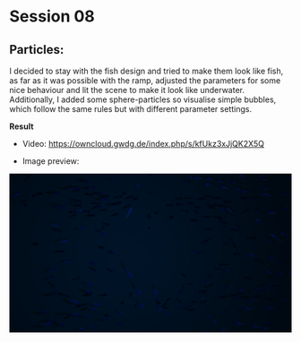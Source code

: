 # Session 08

## Particles:

I decided to stay with the fish design and tried to make them look like fish, as far as it was possible with the ramp, adjusted the parameters for some nice behaviour and lit the scene to make it look like underwater. Additionally, I added some sphere-particles so visualise simple bubbles, which follow the same rules but with different parameter settings.

**Result**

- Video: https://owncloud.gwdg.de/index.php/s/kfUkz3xJjQK2X5Q

- Image preview:

![](Session08_img.png)
